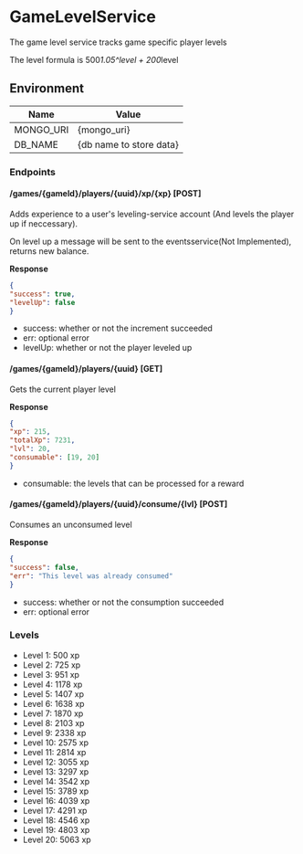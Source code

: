 # GameLevelService
The game level service tracks game specific player levels

The level formula is 500*1.05^level + 200*level
## Environment
| Name | Value |
| --------- | --- |
| MONGO_URI | {mongo_uri} |
| DB_NAME | {db name to store data} |

### Endpoints

#### /games/{gameId}/players/{uuid}/xp/{xp} [POST]
Adds experience to a user's leveling-service account (And levels the player up if neccessary).

On level up a message will be sent to the eventsservice(Not Implemented), returns new balance.

**Response**
```json
{
"success": true,
"levelUp": false
}
```

- success: whether or not the increment succeeded
- err: optional error
- levelUp: whether or not the player leveled up


#### /games/{gameId}/players/{uuid} [GET]
Gets the current player level

**Response**
```json
{
"xp": 215,
"totalXp": 7231,
"lvl": 20,
"consumable": [19, 20]
}
```

- consumable: the levels that can be processed for a reward


#### /games/{gameId}/players/{uuid}/consume/{lvl} [POST] 
Consumes an unconsumed level

**Response**
```json
{
"success": false,
"err": "This level was already consumed"
}
```

- success: whether or not the consumption succeeded
- err: optional error


### Levels

- Level 1: 500 xp
- Level 2: 725 xp
- Level 3: 951 xp
- Level 4: 1178 xp
- Level 5: 1407 xp
- Level 6: 1638 xp
- Level 7: 1870 xp
- Level 8: 2103 xp
- Level 9: 2338 xp
- Level 10: 2575 xp
- Level 11: 2814 xp
- Level 12: 3055 xp
- Level 13: 3297 xp
- Level 14: 3542 xp
- Level 15: 3789 xp
- Level 16: 4039 xp
- Level 17: 4291 xp
- Level 18: 4546 xp
- Level 19: 4803 xp
- Level 20: 5063 xp